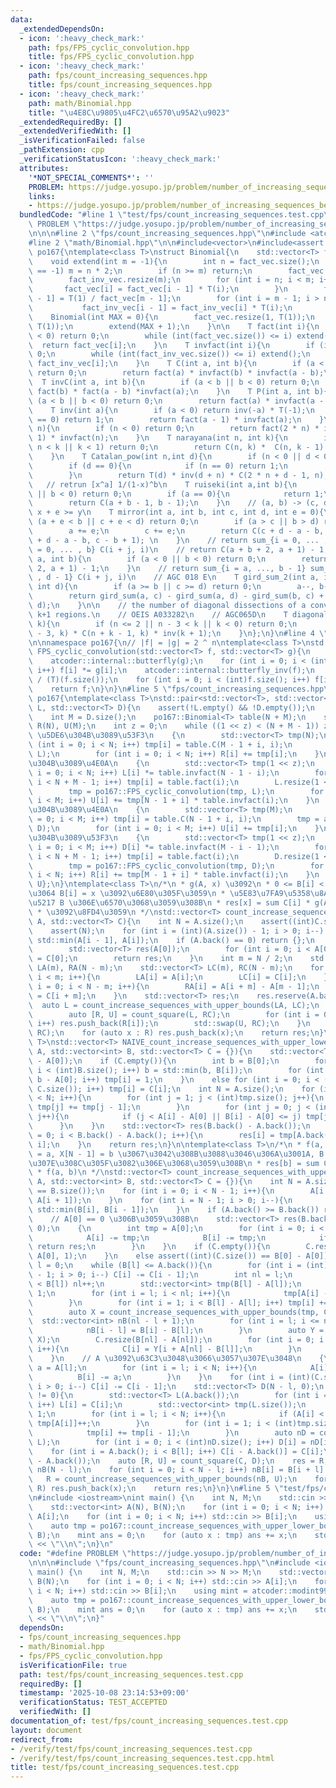 ```yaml
---
data:
  _extendedDependsOn:
  - icon: ':heavy_check_mark:'
    path: fps/FPS_cyclic_convolution.hpp
    title: fps/FPS_cyclic_convolution.hpp
  - icon: ':heavy_check_mark:'
    path: fps/count_increasing_sequences.hpp
    title: fps/count_increasing_sequences.hpp
  - icon: ':heavy_check_mark:'
    path: math/Binomial.hpp
    title: "\u4E8C\u9805\u4FC2\u6570\u95A2\u9023"
  _extendedRequiredBy: []
  _extendedVerifiedWith: []
  _isVerificationFailed: false
  _pathExtension: cpp
  _verificationStatusIcon: ':heavy_check_mark:'
  attributes:
    '*NOT_SPECIAL_COMMENTS*': ''
    PROBLEM: https://judge.yosupo.jp/problem/number_of_increasing_sequences_between_two_sequences
    links:
    - https://judge.yosupo.jp/problem/number_of_increasing_sequences_between_two_sequences
  bundledCode: "#line 1 \"test/fps/count_increasing_sequences.test.cpp\"\n#define\
    \ PROBLEM \"https://judge.yosupo.jp/problem/number_of_increasing_sequences_between_two_sequences\"\
    \n\n\n#line 2 \"fps/count_increasing_sequences.hpp\"\n#include <atcoder/convolution>\n\
    #line 2 \"math/Binomial.hpp\"\n\n#include<vector>\n#include<assert.h>\n\nnamespace\
    \ po167{\ntemplate<class T>\nstruct Binomial{\n    std::vector<T> fact_vec, fact_inv_vec;\n\
    \    void extend(int m = -1){\n        int n = fact_vec.size();\n        if (m\
    \ == -1) m = n * 2;\n        if (n >= m) return;\n        fact_vec.resize(m);\n\
    \        fact_inv_vec.resize(m);\n        for (int i = n; i < m; i++){\n     \
    \       fact_vec[i] = fact_vec[i - 1] * T(i);\n        }\n        fact_inv_vec[m\
    \ - 1] = T(1) / fact_vec[m - 1];\n        for (int i = m - 1; i > n; i--){\n \
    \           fact_inv_vec[i - 1] = fact_inv_vec[i] * T(i);\n        }\n    }\n\
    \    Binomial(int MAX = 0){\n        fact_vec.resize(1, T(1));\n        fact_inv_vec.resize(1,\
    \ T(1));\n        extend(MAX + 1);\n    }\n\n    T fact(int i){\n        if (i\
    \ < 0) return 0;\n        while (int(fact_vec.size()) <= i) extend();\n      \
    \  return fact_vec[i];\n    }\n    T invfact(int i){\n        if (i < 0) return\
    \ 0;\n        while (int(fact_inv_vec.size()) <= i) extend();\n        return\
    \ fact_inv_vec[i];\n    }\n    T C(int a, int b){\n        if (a < b || b < 0)\
    \ return 0;\n        return fact(a) * invfact(b) * invfact(a - b);\n    }\n  \
    \  T invC(int a, int b){\n        if (a < b || b < 0) return 0;\n        return\
    \ fact(b) * fact(a - b) *invfact(a);\n    }\n    T P(int a, int b){\n        if\
    \ (a < b || b < 0) return 0;\n        return fact(a) * invfact(a - b);\n    }\n\
    \    T inv(int a){\n        if (a < 0) return inv(-a) * T(-1);\n        if (a\
    \ == 0) return 1;\n        return fact(a - 1) * invfact(a);\n    }\n    T Catalan(int\
    \ n){\n        if (n < 0) return 0;\n        return fact(2 * n) * invfact(n +\
    \ 1) * invfact(n);\n    }\n    T narayana(int n, int k){\n        if (n <= 0 ||\
    \ n < k || k < 1) return 0;\n        return C(n, k) *  C(n, k - 1) * inv(n);\n\
    \    }\n    T Catalan_pow(int n,int d){\n        if (n < 0 || d < 0) return 0;\n\
    \        if (d == 0){\n            if (n == 0) return 1;\n            return 0;\n\
    \        }\n        return T(d) * inv(d + n) * C(2 * n + d - 1, n);\n    }\n \
    \   // retrun [x^a] 1/(1-x)^b\n    T ruiseki(int a,int b){\n        if (a < 0\
    \ || b < 0) return 0;\n        if (a == 0){\n            return 1;\n        }\n\
    \        return C(a + b - 1, b - 1);\n    }\n    // (a, b) -> (c, d)\n    // always\
    \ x + e >= y\n    T mirror(int a, int b, int c, int d, int e = 0){\n        if\
    \ (a + e < b || c + e < d) return 0;\n        if (a > c || b > d) return 0;\n\
    \        a += e;\n        c += e;\n        return C(c + d - a - b, c - a) - C(c\
    \ + d - a - b, c - b + 1); \n    }\n    // return sum_{i = 0, ... , a} sum_{j\
    \ = 0, ... , b} C(i + j, i)\n    // return C(a + b + 2, a + 1) - 1;\n    T gird_sum(int\
    \ a, int b){\n        if (a < 0 || b < 0) return 0;\n        return C(a + b +\
    \ 2, a + 1) - 1;\n    }\n    // return sum_{i = a, ..., b - 1} sum_{j = c, ...\
    \ , d - 1} C(i + j, i)\n    // AGC 018 E\n    T gird_sum_2(int a, int b, int c,\
    \ int d){\n        if (a >= b || c >= d) return 0;\n        a--, b--, c--, d--;\n\
    \        return gird_sum(a, c) - gird_sum(a, d) - gird_sum(b, c) + gird_sum(b,\
    \ d);\n    }\n\n    // the number of diagonal dissections of a convex n-gon into\
    \ k+1 regions.\n    // OEIS A033282\n    // AGC065D\n    T diagonal(int n, int\
    \ k){\n        if (n <= 2 || n - 3 < k || k < 0) return 0;\n        return C(n\
    \ - 3, k) * C(n + k - 1, k) * inv(k + 1);\n    }\n};\n}\n#line 4 \"fps/FPS_cyclic_convolution.hpp\"\
    \n\nnamespace po167{\n// |f| = |g| = 2 ^ n\ntemplate<class T>\nstd::vector<T>\
    \ FPS_cyclic_convolution(std::vector<T> f, std::vector<T> g){\n    atcoder::internal::butterfly(f);\n\
    \    atcoder::internal::butterfly(g);\n    for (int i = 0; i < (int)f.size();\
    \ i++) f[i] *= g[i];\n    atcoder::internal::butterfly_inv(f);\n    T iz = (T)(1)\
    \ / (T)(f.size());\n    for (int i = 0; i < (int)f.size(); i++) f[i] *= iz;\n\
    \    return f;\n}\n}\n#line 5 \"fps/count_increasing_sequences.hpp\"\nnamespace\
    \ po167{\ntemplate<class T>\nstd::pair<std::vector<T>, std::vector<T>> count_square(std::vector<T>\
    \ L, std::vector<T> D){\n    assert(!L.empty() && !D.empty());\n    int N = L.size();\n\
    \    int M = D.size();\n    po167::Binomial<T> table(N + M);\n    std::vector<T>\
    \ R(N), U(M);\n    int z = 0;\n    while ((1 << z) < (N + M - 1)) z++;\n    //\
    \ \u5DE6\u304B\u3089\u53F3\n    {\n        std::vector<T> tmp(N);\n        for\
    \ (int i = 0; i < N; i++) tmp[i] = table.C(M - 1 + i, i);\n        tmp = atcoder::convolution(tmp,\
    \ L);\n        for (int i = 0; i < N; i++) R[i] += tmp[i];\n    }\n    // \u5DE6\
    \u304B\u3089\u4E0A\n    {\n        std::vector<T> tmp(1 << z);\n        for (int\
    \ i = 0; i < N; i++) L[i] *= table.invfact(N - 1 - i);\n        for (int i = 0;\
    \ i < N + M - 1; i++) tmp[i] = table.fact(i);\n        L.resize(1 << z, 0);\n\
    \        tmp = po167::FPS_cyclic_convolution(tmp, L);\n        for (int i = 0;\
    \ i < M; i++) U[i] += tmp[N - 1 + i] * table.invfact(i);\n    }\n    // \u4E0B\
    \u304B\u3089\u4E0A\n    {\n        std::vector<T> tmp(M);\n        for (int i\
    \ = 0; i < M; i++) tmp[i] = table.C(N - 1 + i, i);\n        tmp = atcoder::convolution(tmp,\
    \ D);\n        for (int i = 0; i < M; i++) U[i] += tmp[i];\n    }\n    // \u4E0B\
    \u304B\u3089\u53F3\n    {\n        std::vector<T> tmp(1 << z);\n        for (int\
    \ i = 0; i < M; i++) D[i] *= table.invfact(M - i - 1);\n        for (int i = 0;\
    \ i < N + M - 1; i++) tmp[i] = table.fact(i);\n        D.resize(1 << z, 0);\n\
    \        tmp = po167::FPS_cyclic_convolution(tmp, D);\n        for (int i = 0;\
    \ i < N; i++) R[i] += tmp[M - 1 + i] * table.invfact(i);\n    }\n    return {R,\
    \ U};\n}\ntemplate<class T>\n/*\n * g(A, x) \u3092\n * 0 <= B[i] < A[i] \u304B\
    \u3064 B[i] = x \u3092\u6E80\u305F\u3059\n * \u5E83\u7FA9\u5358\u8ABF\u5897\u52A0\
    \u5217 B \u306E\u6570\u3068\u3059\u308B\n * res[x] = sum C[i] * g(A[i:N], x)\n\
    \ * \u3092\u8FD4\u3059\n */\nstd::vector<T> count_increase_sequences_with_upper_bounds(std::vector<int>\
    \ A, std::vector<T> C){\n    int N = A.size();\n    assert((int)C.size() == N);\n\
    \    assert(N);\n    for (int i = (int)(A.size()) - 1; i > 0; i--) A[i - 1] =\
    \ std::min(A[i - 1], A[i]);\n    if (A.back() == 0) return {};\n    if (N == 1){\n\
    \        std::vector<T> res(A[0]);\n        for (int i = 0; i < A[0]; i++) res[i]\
    \ = C[0];\n        return res;\n    }\n    int m = N / 2;\n    std::vector<int>\
    \ LA(m), RA(N - m);\n    std::vector<T> LC(m), RC(N - m);\n    for (int i = 0;\
    \ i < m; i++){\n        LA[i] = A[i];\n        LC[i] = C[i];\n    }\n    for (int\
    \ i = 0; i < N - m; i++){\n        RA[i] = A[i + m] - A[m - 1];\n        RC[i]\
    \ = C[i + m];\n    }\n    std::vector<T> res;\n    res.reserve(A.back());\n  \
    \  auto L = count_increase_sequences_with_upper_bounds(LA, LC);\n    if (!L.empty()){\n\
    \        auto [R, U] = count_square(L, RC);\n        for (int i = 0; i < (int)R.size();\
    \ i++) res.push_back(R[i]);\n        std::swap(U, RC);\n    }\n    auto R = count_increase_sequences_with_upper_bounds(RA,\
    \ RC);\n    for (auto x : R) res.push_back(x);\n    return res;\n}\ntemplate<class\
    \ T>\nstd::vector<T> NAIVE_count_increase_sequences_with_upper_lower_bounds(std::vector<int>\
    \ A, std::vector<int> B, std::vector<T> C = {}){\n    std::vector<T> tmp(B.back()\
    \ - A[0]);\n    if (C.empty()){\n        int b = B[0];\n        for (int i = 1;\
    \ i < (int)B.size(); i++) b = std::min(b, B[i]);\n        for (int i = 0; i <\
    \ b - A[0]; i++) tmp[i] = 1;\n    }\n    else for (int i = 0; i < (int)std::min(tmp.size(),\
    \ C.size()); i++) tmp[i] = C[i];\n    int N = A.size();\n    for (int i = 1; i\
    \ < N; i++){\n        for (int j = 1; j < (int)tmp.size(); j++){\n           \
    \ tmp[j] += tmp[j - 1];\n        }\n        for (int j = 0; j < (int)tmp.size();\
    \ j++){\n            if (j < A[i] - A[0] || B[i] - A[0] <= j) tmp[j] = 0;\n  \
    \      }\n    }\n    std::vector<T> res(B.back() - A.back());\n    for (int i\
    \ = 0; i < B.back() - A.back(); i++){\n        res[i] = tmp[A.back() - A[0] +\
    \ i];\n    }\n    return res;\n}\n\ntemplate<class T>\n/*\n * f(a, b) \u3092 X[0]\
    \ = a, X[N - 1] = b \u3067\u3042\u308B\u3088\u3046\u306A\u3001A, B \u306B\u631F\
    \u307E\u308C\u305F\u3082\u306E\u3068\u3059\u308B\n * res[b] = sum C[a - A[0]]\
    \ * f(a, b)\n */\nstd::vector<T> count_increase_sequences_with_upper_lower_bounds(std::vector<int>\
    \ A, std::vector<int> B, std::vector<T> C = {}){\n    int N = A.size();\n    assert(A.size()\
    \ == B.size());\n    for (int i = 0; i < N - 1; i++){\n        A[i + 1] = std::max(A[i],\
    \ A[i + 1]);\n    }\n    for (int i = N - 1; i > 0; i--){\n        B[i - 1] =\
    \ std::min(B[i], B[i - 1]);\n    }\n    if (A.back() >= B.back()) return {};\n\
    \    // A[0] == 0 \u306B\u3059\u308B\n    std::vector<T> res(B.back() - A.back(),\
    \ 0);\n    {\n        int tmp = A[0];\n        for (int i = 0; i < N; i++){\n\
    \            A[i] -= tmp;\n            B[i] -= tmp;\n            if (A[i] >= B[i])\
    \ return res;\n        }\n    }\n    if (C.empty()){\n        C.resize(B[0] -\
    \ A[0], 1);\n    }\n    else assert((int)(C.size()) == B[0] - A[0]);\n    int\
    \ l = 0;\n    while (B[l] <= A.back()){\n        for (int i = (int)(C.size())\
    \ - 1; i > 0; i--) C[i] -= C[i - 1];\n        int nl = l;\n        while (A[nl]\
    \ < B[l]) nl++;\n        std::vector<int> tmp(B[l] - A[l]);\n        tmp[0] =\
    \ 1;\n        for (int i = l; i < nl; i++){\n            tmp[A[i] - A[l]]++;\n\
    \        }\n        for (int i = 1; i < B[l] - A[l]; i++) tmp[i] += tmp[i - 1];\n\
    \        auto X = count_increase_sequences_with_upper_bounds(tmp, C);\n      \
    \  std::vector<int> nB(nl - l + 1);\n        for (int i = l; i <= nl; i++){\n\
    \            nB[i - l] = B[i] - B[l];\n        }\n        auto Y = count_increase_sequences_with_upper_bounds(nB,\
    \ X);\n        C.resize(B[nl] - A[nl]);\n        for (int i = 0; i < B[nl] - A[nl];\
    \ i++){\n            C[i] = Y[i + A[nl] - B[l]];\n        }\n        l = nl;\n\
    \    }\n    // A \u3092\u63C3\u3048\u3066\u3057\u307E\u3048\n    {\n        int\
    \ a = A[l];\n        for (int i = l; i < N; i++){\n            A[i] -= a;\n  \
    \          B[i] -= a;\n        }\n    }\n    for (int i = (int)(C.size()) - 1;\
    \ i > 0; i--) C[i] -= C[i - 1];\n    std::vector<T> D(N - l, 0);\n    if (A.back()\
    \ != 0){\n        std::vector<T> L(A.back());\n        for (int i = 0; i < (int)L.size();\
    \ i++) L[i] = C[i];\n        std::vector<int> tmp(L.size());\n        tmp[0] =\
    \ 1;\n        for (int i = l; i < N; i++){\n            if (A[i] < (int)tmp.size())\
    \ tmp[A[i]]++;\n        }\n        for (int i = 1; i < (int)tmp.size(); i++){\n\
    \            tmp[i] += tmp[i - 1];\n        }\n        auto nD = count_increase_sequences_with_upper_bounds(tmp,\
    \ L);\n        for (int i = 0; i < (int)nD.size(); i++) D[i] = nD[i];\n    }\n\
    \    for (int i = A.back(); i < B[l]; i++) C[i - A.back()] = C[i];\n    C.resize(B[l]\
    \ - A.back());\n    auto [R, U] = count_square(C, D);\n    res = R;\n    std::vector<int>\
    \ nB(N - l);\n    for (int i = 0; i < N - l; i++) nB[i] = B[i + l] - B[l];\n \
    \   R = count_increase_sequences_with_upper_bounds(nB, U);\n    for (auto x :\
    \ R) res.push_back(x);\n    return res;\n}\n}\n#line 5 \"test/fps/count_increasing_sequences.test.cpp\"\
    \n#include <iostream>\nint main() {\n    int N, M;\n    std::cin >> N >> M;\n\
    \    std::vector<int> A(N), B(N);\n    for (int i = 0; i < N; i++) std::cin >>\
    \ A[i];\n    for (int i = 0; i < N; i++) std::cin >> B[i];\n    using mint = atcoder::modint998244353;\n\
    \    auto tmp = po167::count_increase_sequences_with_upper_lower_bounds<mint>(A,\
    \ B);\n    mint ans = 0;\n    for (auto x : tmp) ans += x;\n    std::cout << ans.val()\
    \ << \"\\n\";\n}\n"
  code: "#define PROBLEM \"https://judge.yosupo.jp/problem/number_of_increasing_sequences_between_two_sequences\"\
    \n\n\n#include \"fps/count_increasing_sequences.hpp\"\n#include <iostream>\nint\
    \ main() {\n    int N, M;\n    std::cin >> N >> M;\n    std::vector<int> A(N),\
    \ B(N);\n    for (int i = 0; i < N; i++) std::cin >> A[i];\n    for (int i = 0;\
    \ i < N; i++) std::cin >> B[i];\n    using mint = atcoder::modint998244353;\n\
    \    auto tmp = po167::count_increase_sequences_with_upper_lower_bounds<mint>(A,\
    \ B);\n    mint ans = 0;\n    for (auto x : tmp) ans += x;\n    std::cout << ans.val()\
    \ << \"\\n\";\n}"
  dependsOn:
  - fps/count_increasing_sequences.hpp
  - math/Binomial.hpp
  - fps/FPS_cyclic_convolution.hpp
  isVerificationFile: true
  path: test/fps/count_increasing_sequences.test.cpp
  requiredBy: []
  timestamp: '2025-10-08 23:14:53+09:00'
  verificationStatus: TEST_ACCEPTED
  verifiedWith: []
documentation_of: test/fps/count_increasing_sequences.test.cpp
layout: document
redirect_from:
- /verify/test/fps/count_increasing_sequences.test.cpp
- /verify/test/fps/count_increasing_sequences.test.cpp.html
title: test/fps/count_increasing_sequences.test.cpp
---
```

